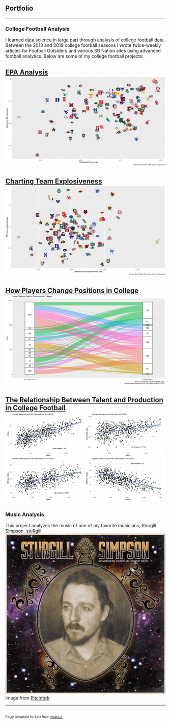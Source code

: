 ## Portfolio

---

### College Football Analysis
I learned data science in large part through analysis of college football data. Between the 2013 and 2019 college football seasons I wrote twice-weekly articles for Football Outsiders and various SB Nation sites using advanced football analytics. Below are some of my college football projects:

[EPA Analysis](https://github.com/cgpeltier/CFB_EPA/blob/master/epa_analysis.md)
<img src="images/epa_off_def.png"/>
---
[Charting Team Explosiveness](https://github.com/cgpeltier/CFB_EPA/blob/master/charting_team_explosiveness.md)
<img src="images/epa_explosive_avg_epa.png"/>
---
[How Players Change Positions in College](https://github.com/cgpeltier/CFB_EPA/blob/master/roster_position_project.md)
<img src="images/positions.png"/>
---
[The Relationship Between Talent and Production in College Football](https://github.com/cgpeltier/CFB_EPA/blob/master/talent_production_project.md)
<img src="images/talent_tests.png"/>
---
### Music Analysis
This project analyzes the music of one of my favorite musicians, Sturgill Simpson. 
[stuRgill](https://github.com/cgpeltier/Music/blob/master/stuRgill.md)
<img src="images/4c1a1b88.jpg"/>
Image from [Pitchfork]("https://pitchfork.com/reviews/albums/19386-sturgill-simpson-metamodern-sounds-in-country-music/")

---




---
<p style="font-size:11px">Page template forked from <a href="https://github.com/evanca/quick-portfolio">evanca</a></p>
<!-- Remove above link if you don't want to attibute -->
